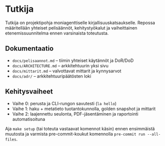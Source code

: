 # Tutkija

Tutkija on projektipohja moniagenttiselle kirjallisuuskatsaukselle. Repossa määritellään yhteiset pelisäännöt, kehitystyökalut ja vaiheittainen etenemissuunnitelma ennen varsinaista toteutusta.

## Dokumentaatio
- `docs/pelisaannot.md` – tiimin yhteiset käytännöt ja DoR/DoD
- `docs/ARCHITECTURE.md` – arkkitehtuurin yksi sivu
- `docs/mittarit.md` – valvottavat mittarit ja kynnysarvot
- `docs/adr/` – arkkitehtuuripäätösten loki

## Kehitysvaiheet
- Vaihe 0: perusta ja CLI-rungon savutesti (`la hello`)
- Vaihe 1: haku + metatieto tuotantokunnolla, golden snapshot ja mittarit
- Vaihe 2: laajennettu seulonta, PDF-jäsentäminen ja raportointi automatisoituna

Aja `make setup` (tai toteuta vastaavat komennot käsin) ennen ensimmäistä muutosta ja varmista pre-commit-koukut komennolla `pre-commit run --all-files`.

